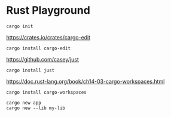 # Rust Playground

```
cargo init
```

https://crates.io/crates/cargo-edit
```
cargo install cargo-edit
```

https://github.com/casey/just
```
cargo install just
```

https://doc.rust-lang.org/book/ch14-03-cargo-workspaces.html
```
cargo install cargo-workspaces
```

```
cargo new app
cargo new --lib my-lib
```